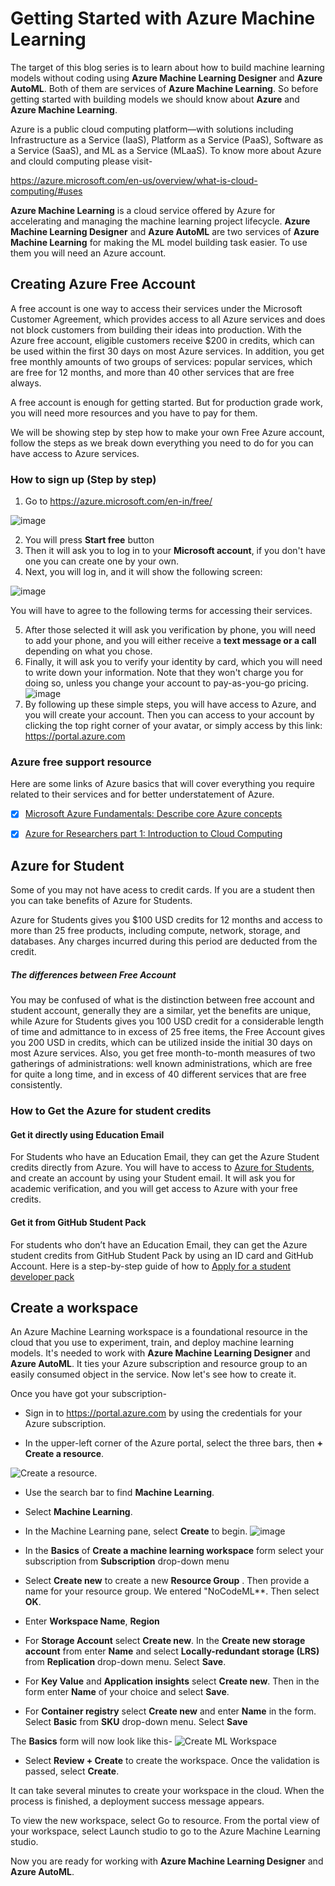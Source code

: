 # Getting Started with Azure Machine Learning

The target of this blog series is to learn about how to build machine learning models without coding using **Azure Machine Learning Designer** and **Azure AutoML**. Both of them are services of **Azure Machine Learning**. So before getting started with building models we should know about **Azure** and **Azure Machine Learning**.


Azure is a public cloud computing platform—with solutions including Infrastructure as a Service (IaaS), Platform as a Service (PaaS), Software as a Service (SaaS), and ML as a Service (MLaaS). To know more about Azure and clould computing please visit-

https://azure.microsoft.com/en-us/overview/what-is-cloud-computing/#uses

**Azure Machine Learning** is a cloud service offered by Azure for accelerating and managing the machine learning project lifecycle. **Azure Machine Learning Designer** and **Azure AutoML** are two services of **Azure Machine Learning** for making the ML model building task easier. To use them you will need an Azure account.


## Creating Azure Free Account
A free account is one way to access their services under the Microsoft Customer Agreement, which provides access to all Azure services and does not block customers from building their ideas into production. With the Azure free account, eligible customers receive $200 in credits, which can be used within the first 30 days on most Azure services. In addition, you get free monthly amounts of two groups of services: popular services, which are free for 12 months, and more than 40 other services that are free always. 

A free account is enough for getting started. But for production grade work, you will need more resources and you have to pay for them.
 
We will be showing step by step how to make your own Free Azure account, follow the steps as we break down everything you need to do for you can have access to Azure services.
### How to sign up (Step by step)
1. Go to https://azure.microsoft.com/en-in/free/


![image](https://user-images.githubusercontent.com/98630988/160293129-b018558d-4073-47f9-bf0b-ee8484597452.png)


2. You will press **Start free** button
3. Then it will ask you to log in to your **Microsoft account**, if you don't have one you can create one by your own.
4. Next, you will log in, and it will show the following screen:


![image](https://user-images.githubusercontent.com/98630988/160293365-c56fecd9-efa3-4b09-bf82-e9014466e009.png)


You will have to agree to the following terms for accessing their services.


5. After those selected it will ask you verification by phone, you will need to add your phone, and you will either receive a **text message or a call** depending on what you chose.
6. Finally, it will ask you to verify your identity by card, which you will need to write down your information. Note that they won't charge you for doing so, unless you change your account to pay-as-you-go pricing.
![image](https://user-images.githubusercontent.com/98630988/160293609-66ec4c50-7d95-4c87-a1b0-18f3982331d2.png)
7. By following up these simple steps, you will have access to Azure, and you will create your account. Then you can access to your account by clicking the top right corner of your avatar, or simply access by this link: https://portal.azure.com




### Azure free support resource 
Here are some links of Azure basics that will cover everything you require related to their services and for better understatement of Azure.
- [x] [Microsoft Azure Fundamentals: Describe core Azure concepts](https://docs.microsoft.com/en-us/learn/paths/az-900-describe-cloud-concepts/)
- [x] [Azure for Researchers part 1: Introduction to Cloud Computing](https://docs.microsoft.com/en-us/learn/paths/researcher-introduction-to-cloud-computing/)



## Azure for Student 
Some of you may not have acess to credit cards. If you are a student then you can take benefits of Azure for Students.

Azure for Students gives you $100 USD credits for 12 months and access to more than 25 free products, including compute, network, storage, and databases. Any charges incurred during this period are deducted from the credit.


##### The differences between Free Account
You may be confused of what is the distinction between free account and student account, generally they are a similar, yet the benefits are unique, while Azure for Students gives you 100 USD credit for a considerable length of time and admittance to in excess of 25 free items, the Free Account gives you 200 USD in credits, which can be utilized inside the initial 30 days on most Azure services. Also, you get free month-to-month measures of two gatherings of administrations: well known administrations, which are free for quite a long time, and in excess of 40 different services that are free consistently.


### How to Get the Azure for student credits
#### Get it directly using Education Email
For Students who have an Education Email, they can get the Azure Student credits directly from Azure. You will have to access to [Azure for Students](https://azure.microsoft.com/en-us/free/students/?WT.mc_id=academic-0000-cxa), and create an account by using your Student email. It will ask you for academic verification, and you will get access to Azure with your free credits. 


#### Get it from GitHub Student Pack
For students who don’t have an Education Email, they can get the Azure student credits from GitHub Student Pack by using an ID card and GitHub Account.
Here is a step-by-step guide of how to [Apply for a student developer pack](https://docs.github.com/en/education/explore-the-benefits-of-teaching-and-learning-with-github-education/use-github-for-your-schoolwork/apply-for-a-student-developer-pack)


## Create a workspace
An Azure Machine Learning workspace is a foundational resource in the cloud that you use to experiment, train, and deploy machine learning models. It's needed to work with **Azure Machine Learning Designer** and **Azure AutoML**. It ties your Azure subscription and resource group to an easily consumed object in the service. Now let's see how to create it.


Once you have got your subscription-

- Sign in to https://portal.azure.com by using the credentials for your Azure subscription.


- In the upper-left corner of the Azure portal, select the three bars, then **+ Create a resource**.

![Create a resource.](https://user-images.githubusercontent.com/40586752/160423868-6968ac9a-861a-46d9-8e87-d1d09101fc48.png)


- Use the search bar to find **Machine Learning**.

- Select **Machine Learning**.


- In the Machine Learning pane, select **Create** to begin.
![image](https://user-images.githubusercontent.com/40586752/160424640-5911cc7f-f909-4b8a-b452-307c91b043cc.png)

- In the **Basics** of **Create a machine learning workspace** form select your subscription from **Subscription** drop-down menu
- Select **Create new** to create a new **Resource Group** . Then provide a name for your resource group. We entered "NoCodeML**. Then select **OK**.
- Enter **Workspace Name**, **Region**
- For **Storage Account** select **Create new**. In the **Create new storage account** from enter **Name** and select 
**Locally-redundant storage (LRS)** from **Replication** drop-down menu. Select **Save**.

- For **Key Value** and **Application insights** select **Create new**. Then in the form enter **Name** of your choice and select **Save**.
- For **Container registry** select **Create new** and enter **Name** in the form. Select **Basic** from **SKU** drop-down menu. Select **Save** 

The **Basics** form will now look like this- 
![Create ML Workspace](https://user-images.githubusercontent.com/40586752/160427739-70fd6e07-69ed-4282-823a-f8884895af63.png)


- Select **Review + Create** to create the workspace. Once the validation is passed, select **Create**.

It can take several minutes to create your workspace in the cloud. When the process is finished, a deployment success message appears.

To view the new workspace, select Go to resource. From the portal view of your workspace, select Launch studio to go to the Azure Machine Learning studio.

Now you are ready for working with **Azure Machine Learning Designer** and **Azure AutoML**. 
